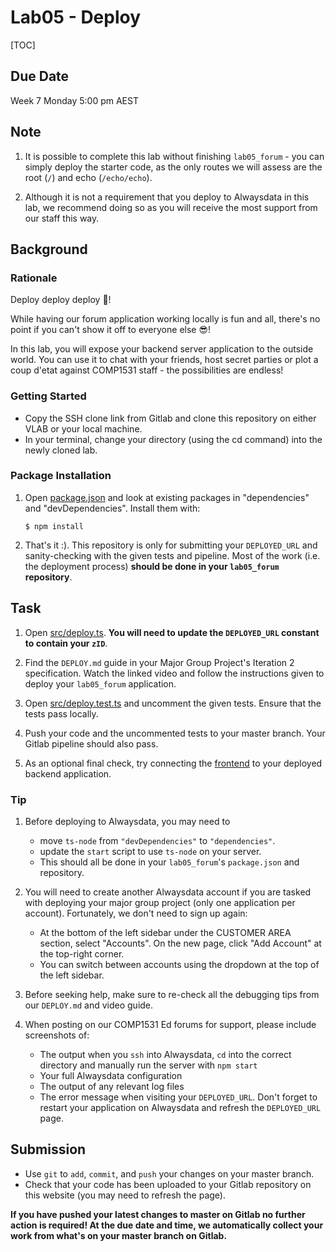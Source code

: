# Lab05 - Deploy

[TOC]

## Due Date

Week 7 Monday 5:00 pm AEST

## Note

1. It is possible to complete this lab without finishing `lab05_forum` - you can simply deploy the starter code, as the only routes we will assess are the root (`/`) and echo (`/echo/echo`).

1. Although it is not a requirement that you deploy to Alwaysdata in this lab, we recommend doing so as you will receive the most support from our staff this way.

## Background

### Rationale

Deploy deploy deploy 🚀!

While having our forum application working locally is fun and all, there's no point if you can't show it off to everyone else 😎!

In this lab, you will expose your backend server application to the outside world. You can use it to chat with your friends, host secret parties or plot a coup d'etat against COMP1531 staff - the possibilities are endless!

### Getting Started

- Copy the SSH clone link from Gitlab and clone this repository on either VLAB or your local machine.
- In your terminal, change your directory (using the cd command) into the newly cloned lab.

### Package Installation

1. Open [package.json](package.json) and look at existing packages in "dependencies" and "devDependencies". Install them with:
    ```shell
    $ npm install
    ```
    
1. That's it :). This repository is only for submitting your `DEPLOYED_URL` and sanity-checking with the given tests and pipeline. Most of the work (i.e. the deployment process) **should be done in your `lab05_forum` repository**.

## Task

1. Open [src/deploy.ts](src/deploy.ts). **You will need to update the `DEPLOYED_URL` constant to contain your `zID`**.

1. Find the `DEPLOY.md` guide in your Major Group Project's Iteration 2 specification. Watch the linked video and follow the instructions given to deploy your `lab05_forum` application.

1. Open [src/deploy.test.ts](src/deploy.test.ts) and uncomment the given tests. Ensure that the tests pass locally.

1. Push your code and the uncommented tests to your master branch. Your Gitlab pipeline should also pass.

1. As an optional final check, try connecting the [frontend](https://comp1531frontend.gitlab.io/forum) to your deployed backend application.

### Tip
1. Before deploying to Alwaysdata, you may need to
    - move `ts-node` from `"devDependencies"` to `"dependencies"`.
    - update the `start` script to use `ts-node` on your server.
    - This should all be done in your `lab05_forum`'s `package.json` and repository.
1. You will need to create another Alwaysdata account if you are tasked with deploying your major group project (only one application per account). Fortunately, we don't need to sign up again:
    - At the bottom of the left sidebar under the CUSTOMER AREA section, select "Accounts". On the new page, click "Add Account" at the top-right corner.
    - You can switch between accounts using the dropdown at the top of the left sidebar.

1. Before seeking help, make sure to re-check all the debugging tips from our `DEPLOY.md` and video guide.
1. When posting on our COMP1531 Ed forums for support, please include screenshots of:
    - The output when you `ssh` into Alwaysdata, `cd` into the correct directory and manually run the server with `npm start`
    - Your full Alwaysdata configuration
    - The output of any relevant log files
    - The error message when visiting your `DEPLOYED_URL`. Don't forget to restart your application on Alwaysdata and refresh the `DEPLOYED_URL` page.

## Submission

- Use `git` to `add`, `commit`, and `push` your changes on your master branch.
- Check that your code has been uploaded to your Gitlab repository on this website (you may need to refresh the page).

**If you have pushed your latest changes to master on Gitlab no further action is required! At the due date and time, we automatically collect your work from what's on your master branch on Gitlab.**

